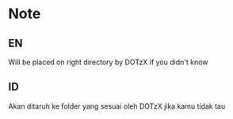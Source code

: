 # Note

## EN
Will be placed on right directory by DOTzX if you didn't know

## ID
Akan ditaruh ke folder yang sesuai oleh DOTzX jika kamu tidak tau
